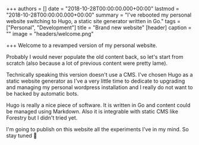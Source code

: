 +++
authors = []
date = "2018-10-28T00:00:00.000+00:00"
lastmod = "2018-10-28T00:00:00.000+00:00"
summary = "I've rebooted my personal website switching to Hugo, a static site generator written in Go."
tags = ["Personal", "Development"]
title = "Brand new website"
[header]
caption = ""
image = "headers/welcome.png"

+++
Welcome to a revamped version of my personal website.

Probably I would never populate the old content back, so let's start from scratch (also because a lot of previous content were pretty lame).

Technically speaking this version doesn't use a CMS. I've chosen Hugo as a static website generator as I've a very little time to dedicate to upgrading and managing my personal wordpress installation and I really do not want to be hacked by automatic bots.

Hugo is really a nice piece of software. It is written in Go and content could be managed using Markdown.
Also it is integrable with static CMS like Forestry but I didn't tried yet.

I'm going to publish on this website all the experiments I've in my mind. So stay tuned :rocket: